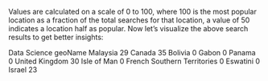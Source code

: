 Values ​​are calculated on a scale of 0 to 100, where 100 is the most popular location as a fraction of the total searches for that location, a value of 50 indicates a location half as popular. Now let’s visualize the above search results to get better insights:

Data Science
geoName
Malaysia 29
Canada 35
Bolivia 0
Gabon 0
Panama 0
United Kingdom 30
Isle of Man 0
French Southern Territories 0
Eswatini 0
Israel 23
